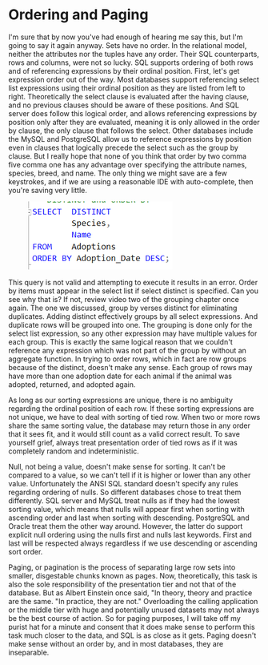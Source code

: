 # Ordering and Paging

I'm sure that by now you've had enough of hearing me say this, but I'm going to say it again anyway. Sets have no order. In the relational model, neither the attributes nor the tuples have any order. Their SQL counterparts, rows and columns, were not so lucky. SQL supports ordering of both rows and of referencing expressions by their ordinal position. First, let's get expression order out of the way. Most databases support referencing select list expressions using their ordinal position as they are listed from left to right. Theoretically the select clause is evaluated after the having clause, and no previous clauses should be aware of these positions. And SQL server does follow this logical order, and allows referencing expressions by position only after they are evaluated, meaning it is only allowed in the order by clause, the only clause that follows the select. Other databases include the MySQL and PostgreSQL allow us to reference expressions by position even in clauses that logically precede the select such as the group by clause. But I really hope that none of you think that order by two comma five comma one has any advantage over specifying the attribute names, species, breed, and name. The only thing we might save are a few keystrokes, and if we are using a reasonable IDE with auto-complete, then you're saving very little.

<figure><img src="../.gitbook/assets/image (73).png" alt=""><figcaption></figcaption></figure>

This query is not valid and attempting to execute it results in an error. Order by items must appear in the select list if select distinct is specified. Can you see why that is? If not, review video two of the grouping chapter once again. The one we discussed, group by verses distinct for eliminating duplicates. Adding distinct effectively groups by all select expressions. And duplicate rows will be grouped into one. The grouping is done only for the select list expression, so any other expression may have multiple values for each group. This is exactly the same logical reason that we couldn't reference any expression which was not part of the group by without an aggregate function. In trying to order rows, which in fact are row groups because of the distinct, doesn't make any sense. Each group of rows may have more than one adoption date for each animal if the animal was adopted, returned, and adopted again.&#x20;

As long as our sorting expressions are unique, there is no ambiguity regarding the ordinal position of each row. If these sorting expressions are not unique, we have to deal with sorting of tied row. When two or more rows share the same sorting value, the database may return those in any order that it sees fit, and it would still count as a valid correct result. To save yourself grief, always treat presentation order of tied rows as if it was completely random and indeterministic.

Null, not being a value, doesn't make sense for sorting. It can't be compared to a value, so we can't tell if it is higher or lower than any other value. Unfortunately the ANSI SQL standard doesn't specify any rules regarding ordering of nulls. So different databases chose to treat them differently. SQL server and MySQL treat nulls as if they had the lowest sorting value, which means that nulls will appear first when sorting with ascending order and last when sorting with descending. PostgreSQL and Oracle treat them the other way around. However, the latter do support explicit null ordering using the nulls first and nulls last keywords. First and last will be respected always regardless if we use descending or ascending sort order.

Paging, or pagination is the process of separating large row sets into smaller, disgestable chunks known as pages. Now, theoretically, this task is also the sole responsibility of the presentation tier and not that of the database. But as Albert Einstein once said, "In theory, theory and practice are the same. "In practice, they are not." Overloading the calling application or the middle tier with huge and potentially unused datasets may not always be the best course of action. So for paging purposes, I will take off my purist hat for a minute and consent that it does make sense to perform this task much closer to the data, and SQL is as close as it gets. Paging doesn't make sense without an order by, and in most databases, they are inseparable.
